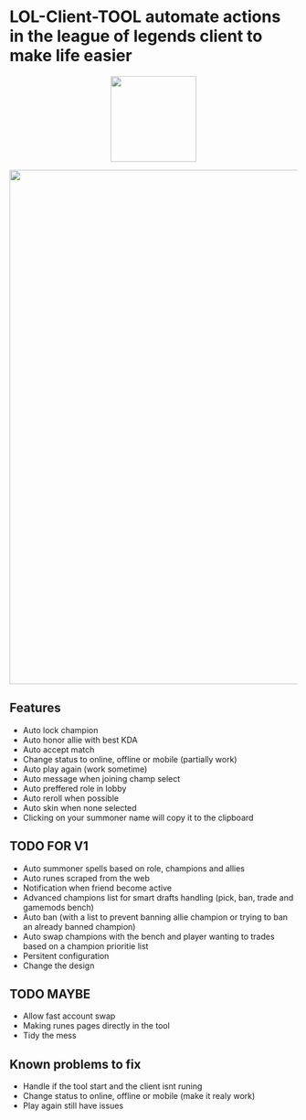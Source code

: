 # LOL-Client-TOOL automate actions in the league of legends client to make life easier
<p align="center"><img src="https://user-images.githubusercontent.com/21199858/166489461-f28fbae9-b620-474e-9fc6-7a58566e584b.png" width="150"></p>

<p align="center"><img src="https://user-images.githubusercontent.com/21199858/166827821-8f6d8d99-7247-43b8-96c1-d71ac94920e2.png" width="900"></p>

## Features
 - Auto lock champion
 - Auto honor allie with best KDA
 - Auto accept match
 - Change status to online, offline or mobile (partially work)
 - Auto play again (work sometime)
 - Auto message when joining champ select
 - Auto preffered role in lobby
 - Auto reroll when possible
 - Auto skin when none selected
 - Clicking on your summoner name will copy it to the clipboard

## TODO FOR V1
 - Auto summoner spells based on role, champions and allies
 - Auto runes scraped from the web
 - Notification when friend become active
 - Advanced champions list for smart drafts handling (pick, ban, trade and gamemods bench)
 - Auto ban (with a list to prevent banning allie champion or trying to ban an already banned champion)
 - Auto swap champions with the bench and player wanting to trades based on a champion prioritie list
 - Persitent configuration
 - Change the design

## TODO MAYBE
 - Allow fast account swap
 - Making runes pages directly in the tool
 - Tidy the mess

## Known problems to fix
 - Handle if the tool start and the client isnt runing
 - Change status to online, offline or mobile (make it realy work)
 - Play again still have issues
